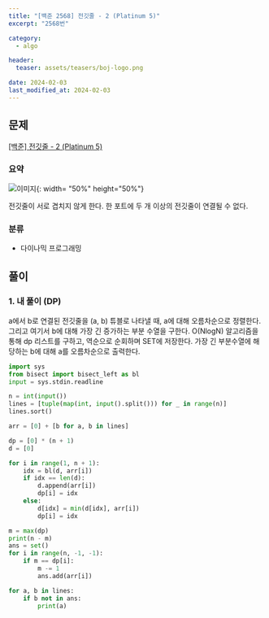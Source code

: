 ```yaml
---
title: "[백준 2568] 전깃줄 - 2 (Platinum 5)"
excerpt: "2568번"

category:
  - algo

header:
  teaser: assets/teasers/boj-logo.png

date: 2024-02-03
last_modified_at: 2024-02-03
---
```


## 문제

[[백준] 전깃줄 - 2 (Platinum 5)](https://www.acmicpc.net/problem/2568)

### 요약

![이미지](https://upload.acmicpc.net/854620e2-d10b-4bb6-84f0-0dd4b89bfb13/-/preview/){: width= "50%" height="50%"}

전깃줄이 서로 겹치지 않게 한다. 한 포트에 두 개 이상의 전깃줄이 연결될 수 없다.

### 분류

- 다이나믹 프로그래밍

## 풀이

### 1. 내 풀이 (DP)

a에서 b로 연결된 전깃줄을 (a, b) 튜블로 나타낼 때, a에 대해 오름차순으로 정렬한다. 그리고 여기서 b에 대해 가장 긴 증가하는 부분 수열을 구한다. O(NlogN) 알고리즘을 통해 dp 리스트를 구하고, 역순으로 순회하며 SET에 저장한다. 가장 긴 부분수열에 해당하는 b에 대해 a를 오름차순으로 출력한다.

```python
import sys
from bisect import bisect_left as bl
input = sys.stdin.readline

n = int(input())
lines = [tuple(map(int, input().split())) for _ in range(n)]
lines.sort()

arr = [0] + [b for a, b in lines]

dp = [0] * (n + 1)
d = [0]

for i in range(1, n + 1):
    idx = bl(d, arr[i])
    if idx == len(d):
        d.append(arr[i])
        dp[i] = idx
    else:
        d[idx] = min(d[idx], arr[i])
        dp[i] = idx

m = max(dp)
print(n - m)
ans = set()
for i in range(n, -1, -1):
    if m == dp[i]:
        m -= 1
        ans.add(arr[i])

for a, b in lines:
    if b not in ans:
        print(a)

```
